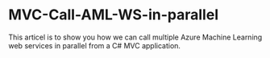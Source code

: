 # MVC-Call-AML-WS-in-parallel
This articel is to show you how we can call multiple Azure Machine Learning web services in parallel from a C# MVC application. 
